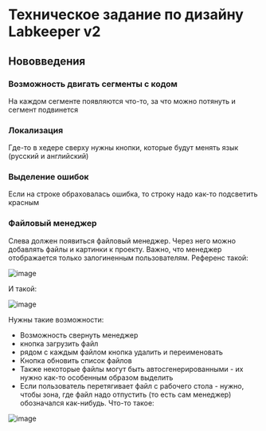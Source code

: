 # Техническое задание по дизайну Labkeeper v2

## Нововведения

### Возможность двигать сегменты с кодом

На каждом сегменте появляются что-то, за что можно потянуть и сегмент подвинется

### Локализация

Где-то в хедере сверху нужны кнопки, которые будут менять язык (русский и английский)

### Выделение ошибок

Если на строке обраховалась ошибка, то строку надо как-то подсветить красным

### Файловый менеджер

Слева должен появиться файловый менеджер. Через него можно добавлять файлы и картинки к проекту.
Важно, что менеджер отображается только залогиненным пользователям.
Референс такой:

![image](https://github.com/user-attachments/assets/824b244e-ad13-4519-a6a8-16146fbf1167)

И такой:

![image](https://github.com/user-attachments/assets/3aebed3f-44be-41e1-aad7-bf8cb9271573)

Нужны такие возможности:

* Возможность свернуть менеджер
* кнопка загрузить файл
* рядом с каждым файлом кнопка удалить и переименовать
* Кнопка обновить список файлов
* Также некоторые файлы могут быть автосгенерированными - их нужно как-то особенным образом выделить
* Если пользователь перетягивает файл с рабочего стола - нужно, чтобы зона, где файл надо отпустить (то есть сам менеджер) обозначался как-нибудь. Что-то такое:

![image](https://github.com/user-attachments/assets/c3c7c0e3-c02c-4b09-8ae7-2fc16f2a1a8d)
